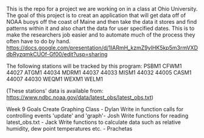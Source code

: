 This is the repo for a project we are working on in a class at Ohio University. The goal of this project is to creat an application that will get data off of NOAA buoys off the coast of Maine and then take the data it stores and find patterns within it and also chart the data for user specified dates. This is to make the researchers job easier and to automate much of the process they often have to do by hand.
https://docs.google.com/presentation/d/1IARmH_kzmZ9yIHK5kp5m3rmVXDdbRyzqmkCUOf-Gf00/edit?usp=sharing

The following stations will be tracked by this program:
PSBM1
CFWM1
44027
ATGM1
44034
MDRM1
44037
44033
MISM1
44032
44005
CASM1
44007
44030
WEQM1
WEXM1
WELM1

(These stations' data is available from:
https://www.ndbc.noaa.gov/data/latest_obs/latest_obs.txt)

Week 9 Goals
Create Graphing Class - Dylan
Write in function calls for controlling events 'update' and 'graph'- Josh
Write functions for reading latest_obs.txt - Jack
Write functions to calculate data such as relative humidity, dew point temperatures etc. - Prachetas

